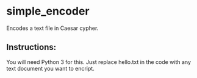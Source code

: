 # simple_encoder
Encodes a text file in Caesar cypher.

## Instructions:
You will need Python 3 for this. Just replace hello.txt in the code with any text document you want to encript.